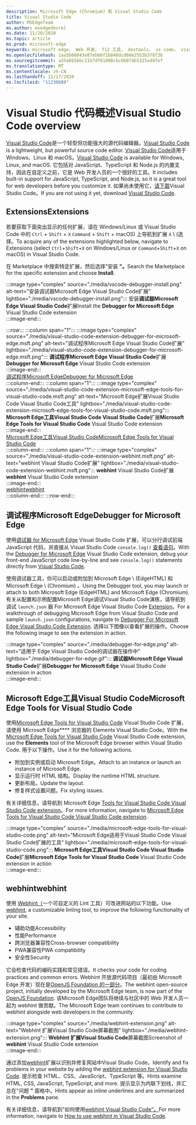 ```yaml
---
description: Microsoft Edge (Chromium) 和 Visual Studio Code
title: Visual Studio Code
author: MSEdgeTeam
ms.author: msedgedevrel
ms.date: 11/20/2020
ms.topic: article
ms.prod: microsoft-edge
keywords: microsoft edge， Web 开发， f12 工具， devtools， vs code， visual studio code， 调试程序， webhint
ms.openlocfilehash: 1aa5b66043e87ebb0f1b848dcd60e2553b378f36
ms.sourcegitcommit: a35a6b5bbc21b7df61d08cbc6b074b5325ad4fef
ms.translationtype: MT
ms.contentlocale: zh-CN
ms.lasthandoff: 12/17/2020
ms.locfileid: "11230689"
---
```

# <span data-ttu-id="49a4a-104">Visual Studio 代码概述</span><span class="sxs-lookup"><span data-stu-id="49a4a-104">Visual Studio Code overview</span></span>  

<span data-ttu-id="49a4a-105">[Visual Studio Code][VisualStudioCodeDocs]是一个轻型但功能强大的源代码编辑器。</span><span class="sxs-lookup"><span data-stu-id="49a4a-105">[Visual Studio Code][VisualStudioCodeDocs] is a lightweight, but powerful source code editor.</span></span>  <span data-ttu-id="49a4a-106">[Visual Studio Code][VisualStudioCodeDocs]适用于 Windows、Linux 和 macOS。</span><span class="sxs-lookup"><span data-stu-id="49a4a-106">[Visual Studio Code][VisualStudioCodeDocs] is available for Windows, Linux, and macOS.</span></span>  <span data-ttu-id="49a4a-107">它包括对 JavaScript、TypeScript 和 Node.js 的内置支持，因此在自定义之前，它是 Web 开发人员的一个很好的工具。</span><span class="sxs-lookup"><span data-stu-id="49a4a-107">It includes built-in support for JavaScript, TypeScript, and Node.js, so it is a great tool for web developers before you customize it.</span></span>  <span data-ttu-id="49a4a-108">如果尚未使用它，[请下载][VisualstudioCode]Visual Studio Code。</span><span class="sxs-lookup"><span data-stu-id="49a4a-108">If you are not using it yet, download [Visual Studio Code][VisualstudioCode].</span></span>  

## <span data-ttu-id="49a4a-109">Extensions</span><span class="sxs-lookup"><span data-stu-id="49a4a-109">Extensions</span></span>  

<!--todo: We want to put something like the tiles for extensions Visual Studio Code uses on this page https://code.visualstudio.com/Docs#top-extensions but I don't think this is a markdown page.  I think it's a web page.  I couldn't find anything in https://github.com/Microsoft/vscode-docs that looks like this page. In the meantime, here's what I've come up with: -->  

<span data-ttu-id="49a4a-110">若要获取下面突出显示的任何扩展，请在 Windows/Linux 或 Visual Studio Code 中的 `Ctrl` + `Shift` + `X` `Command` + `Shift` + macOS\) 上导航到扩展 `X` \ (选择。</span><span class="sxs-lookup"><span data-stu-id="49a4a-110">To acquire any of the extensions highlighted below, navigate to Extensions \(select `Ctrl`+`Shift`+`X` on Windows/Linux or `Command`+`Shift`+`X` on macOS\) in Visual Studio Code.</span></span>  

<span data-ttu-id="49a4a-111">在 Marketplace 中搜索特定扩展，然后选择"安装 **"。**</span><span class="sxs-lookup"><span data-stu-id="49a4a-111">Search the Marketplace for the specific extension and choose **Install**.</span></span>  

:::image type="complex" source="./media/vscode-debugger-install.png" alt-text="安装调试器Microsoft Edge Visual Studio Code扩展" lightbox="./media/vscode-debugger-install.png":::
   <span data-ttu-id="49a4a-113">安装**调试器Microsoft Edge Visual Studio Code**扩展</span><span class="sxs-lookup"><span data-stu-id="49a4a-113">Install the **Debugger for Microsoft Edge** Visual Studio Code extension</span></span>  
:::image-end:::  

:::row:::
   :::column span="1":::
      :::image type="complex" source="./media/visual-studio-code-extension-debugger-for-microsoft-edge.msft.png" alt-text="调试程序Microsoft Edge Visual Studio Code扩展" lightbox="./media/visual-studio-code-extension-debugger-for-microsoft-edge.msft.png":::
         <span data-ttu-id="49a4a-115">**调试程序Microsoft Edge Visual Studio Code**扩展</span><span class="sxs-lookup"><span data-stu-id="49a4a-115">**Debugger for Microsoft Edge** Visual Studio Code extension</span></span>  
      :::image-end:::  
      [<span data-ttu-id="49a4a-116">调试程序Microsoft Edge</span><span class="sxs-lookup"><span data-stu-id="49a4a-116">Debugger for Microsoft Edge</span></span>](#debugger-for-microsoft-edge)  
   :::column-end:::
   :::column span="1":::
      :::image type="complex" source="./media/visual-studio-code-extension-microsoft-edge-tools-for-visual-studio-code.msft.png" alt-text="Microsoft Edge扩展Visual Studio Code Visual Studio Code工具" lightbox="./media/visual-studio-code-extension-microsoft-edge-tools-for-visual-studio-code.msft.png":::
         <span data-ttu-id="49a4a-118">**Microsoft Edge工具Visual Studio Code Visual Studio Code**扩展</span><span class="sxs-lookup"><span data-stu-id="49a4a-118">**Microsoft Edge Tools for Visual Studio Code** Visual Studio Code extension</span></span>  
      :::image-end:::  
      [<span data-ttu-id="49a4a-119">Microsoft Edge工具Visual Studio Code</span><span class="sxs-lookup"><span data-stu-id="49a4a-119">Microsoft Edge Tools for Visual Studio Code</span></span>](#microsoft-edge-tools-for-visual-studio-code)  
   :::column-end:::
   :::column span="1":::
      :::image type="complex" source="./media/visual-studio-code-extension-webhint.msft.png" alt-text="webhint Visual Studio Code扩展" lightbox="./media/visual-studio-code-extension-webhint.msft.png":::
         <span data-ttu-id="49a4a-121">**webhint** Visual Studio Code扩展</span><span class="sxs-lookup"><span data-stu-id="49a4a-121">**webhint** Visual Studio Code extension</span></span>  
      :::image-end:::  
      [<span data-ttu-id="49a4a-122">webhint</span><span class="sxs-lookup"><span data-stu-id="49a4a-122">webhint</span></span>](#webhint)  
   :::column-end:::
:::row-end:::  

## <span data-ttu-id="49a4a-123">调试程序Microsoft Edge</span><span class="sxs-lookup"><span data-stu-id="49a4a-123">Debugger for Microsoft Edge</span></span>  

<span data-ttu-id="49a4a-124">使用[调试器 for Microsoft Edge][VisualstudioMarketplaceDebuggerMicrosoftEdge] Visual Studio Code 扩展，可以分行调试前端 JavaScript 代码，并直接从 Visual Studio Code `console.log()` [查看语句][VisualstudioCode]。</span><span class="sxs-lookup"><span data-stu-id="49a4a-124">With the [Debugger for Microsoft Edge][VisualstudioMarketplaceDebuggerMicrosoftEdge] Visual Studio Code extension, debug your front-end JavaScript code line-by-line and see `console.log()` statements directly from [Visual Studio Code][VisualstudioCode].</span></span>  
      
<span data-ttu-id="49a4a-125">使用调试器工具，你可以启动或附加到 Microsoft Edge \ (EdgeHTML\) 和 Microsoft Edge \ (Chromium\) 。</span><span class="sxs-lookup"><span data-stu-id="49a4a-125">Using the Debugger tool, you may launch or attach to both Microsoft Edge \(EdgeHTML\) and Microsoft Edge \(Chromium\).</span></span>  <span data-ttu-id="49a4a-126">有关从配置和示例配置Microsoft Edge调试Visual Studio Code演练，请导航到调试 `launch.json` 器 For Microsoft Edge Visual Studio Code [Extension][VisualStudioCodeDebuggerEdge]。</span><span class="sxs-lookup"><span data-stu-id="49a4a-126">For a walkthrough of debugging Microsoft Edge from Visual Studio Code and sample `launch.json` configurations, navigate to [Debugger For Microsoft Edge Visual Studio Code Extension][VisualStudioCodeDebuggerEdge].</span></span>  <span data-ttu-id="49a4a-127">选择以下图像以查看扩展的操作。</span><span class="sxs-lookup"><span data-stu-id="49a4a-127">Choose the following image to see the extension in action.</span></span>  

:::image type="complex" source="./media/debugger-for-edge.png" alt-text="适用于 Edge Visual Studio Code的调试器在操作中" lightbox="./media/debugger-for-edge.gif":::
   <span data-ttu-id="49a4a-129">**调试器Microsoft Edge Visual Studio Code**扩展</span><span class="sxs-lookup"><span data-stu-id="49a4a-129">**Debugger for Microsoft Edge** Visual Studio Code extension in action</span></span>  
:::image-end:::  

## <span data-ttu-id="49a4a-130">Microsoft Edge工具Visual Studio Code</span><span class="sxs-lookup"><span data-stu-id="49a4a-130">Microsoft Edge Tools for Visual Studio Code</span></span>

<span data-ttu-id="49a4a-131">使用[Microsoft Edge Tools for Visual Studio Code][VisualstudioMarketplaceMicrosoftEdgeToolsVisualStudioCode] Visual Studio Code 扩展，请使用 Microsoft Edge\*\*\*\* 浏览器的 Elements Visual Studio Code。</span><span class="sxs-lookup"><span data-stu-id="49a4a-131">With the [Microsoft Edge Tools for Visual Studio Code][VisualstudioMarketplaceMicrosoftEdgeToolsVisualStudioCode] Visual Studio Code extension, use the **Elements** tool of the Microsoft Edge browser within Visual Studio Code.</span></span>  <span data-ttu-id="49a4a-132">用于以下操作。</span><span class="sxs-lookup"><span data-stu-id="49a4a-132">Use it for the following actions.</span></span>  

*   <span data-ttu-id="49a4a-133">附加到实例或启动 Microsoft Edge。</span><span class="sxs-lookup"><span data-stu-id="49a4a-133">Attach to an instance or launch an instance of Microsoft Edge.</span></span>  
*   <span data-ttu-id="49a4a-134">显示运行时 HTML 结构。</span><span class="sxs-lookup"><span data-stu-id="49a4a-134">Display the runtime HTML structure.</span></span>  
*   <span data-ttu-id="49a4a-135">更新布局。</span><span class="sxs-lookup"><span data-stu-id="49a4a-135">Update the layout.</span></span>  
*   <span data-ttu-id="49a4a-136">修复样式设置问题。</span><span class="sxs-lookup"><span data-stu-id="49a4a-136">Fix styling issues.</span></span>  
    
<span data-ttu-id="49a4a-137">有关详细信息，请导航到 Microsoft Edge [Tools for Visual Studio Code Visual Studio Code extension][VisualStudioCodeMicrosoftEdgeDevtoolsExtension]。</span><span class="sxs-lookup"><span data-stu-id="49a4a-137">For more information, navigate to [Microsoft Edge Tools for Visual Studio Code Visual Studio Code extension][VisualStudioCodeMicrosoftEdgeDevtoolsExtension].</span></span>  <!--  Choose the following image to see the extension in action.  -->  
      
:::image type="complex" source="./media/microsoft-edge-tools-for-visual-studio-code.png" alt-text="Microsoft Edge适用于Visual Studio Code Visual Studio Code扩展的工具" lightbox="./media/microsoft-edge-tools-for-visual-studio-code.png":::
   <span data-ttu-id="49a4a-139">**Microsoft Edge工具Visual Studio Code Visual Studio Code**扩展</span><span class="sxs-lookup"><span data-stu-id="49a4a-139">**Microsoft Edge Tools for Visual Studio Code** Visual Studio Code extension in action</span></span>  
:::image-end:::  

## <span data-ttu-id="49a4a-140">webhint</span><span class="sxs-lookup"><span data-stu-id="49a4a-140">webhint</span></span>  
      
<span data-ttu-id="49a4a-141">使用 [Webhint（][WebhintMain]一个可自定义的 Lint 工具）可改进网站的以下功能。</span><span class="sxs-lookup"><span data-stu-id="49a4a-141">Use [webhint][WebhintMain], a customizable linting tool, to improve the following functionality of your site.</span></span>  

*   <span data-ttu-id="49a4a-142">辅助功能</span><span class="sxs-lookup"><span data-stu-id="49a4a-142">Accessibility</span></span>
*   <span data-ttu-id="49a4a-143">性能</span><span class="sxs-lookup"><span data-stu-id="49a4a-143">Performance</span></span>
*   <span data-ttu-id="49a4a-144">跨浏览器兼容性</span><span class="sxs-lookup"><span data-stu-id="49a4a-144">Cross-browser compatibility</span></span>
*   <span data-ttu-id="49a4a-145">PWA兼容性</span><span class="sxs-lookup"><span data-stu-id="49a4a-145">PWA compatibility</span></span>
*   <span data-ttu-id="49a4a-146">安全性</span><span class="sxs-lookup"><span data-stu-id="49a4a-146">Security</span></span>

<span data-ttu-id="49a4a-147">它会检查代码的编码实践和常见错误。</span><span class="sxs-lookup"><span data-stu-id="49a4a-147">It checks your code for coding practices and common errors.</span></span> <span data-ttu-id="49a4a-148">Webhint 开放源代码项目（最初由 Microsoft Edge 开发）现在是[OpenJS Foundation 的一部分][OpenjsFoundation]。</span><span class="sxs-lookup"><span data-stu-id="49a4a-148">The webhint open-source project, initially developed by the Microsoft Edge team, is now part of the [OpenJS Foundation][OpenjsFoundation].</span></span>  <span data-ttu-id="49a4a-149">该Microsoft Edge团队将继续与社区中的 Web 开发人员一起为 webhint 做贡献。</span><span class="sxs-lookup"><span data-stu-id="49a4a-149">The Microsoft Edge team continues to contribute to webhint alongside web developers in the community.</span></span>  <!--  Choose the following image to see the extension in action.  -->  
      
:::image type="complex" source="./media/webhint-extension.png" alt-text="Webhint 扩展Visual Studio Code屏幕截图" lightbox="./media/webhint-extension.png":::
   <span data-ttu-id="49a4a-151">**Webhint 扩展Visual Studio Code**屏幕截图</span><span class="sxs-lookup"><span data-stu-id="49a4a-151">Screenshot of **webhint** Visual Studio Code extension</span></span>  
:::image-end:::  
      
<span data-ttu-id="49a4a-152">通过添加[webhint][VisualstudioMarketplaceWebhint]扩展以识别并修复网站中Visual Studio Code。</span><span class="sxs-lookup"><span data-stu-id="49a4a-152">Identify and fix problems in your website by adding the [webhint extension for Visual Studio Code][VisualstudioMarketplaceWebhint].</span></span>  <span data-ttu-id="49a4a-153">提示检查 HTML、CSS、JavaScript、TypeScript 等。</span><span class="sxs-lookup"><span data-stu-id="49a4a-153">Hints examine HTML, CSS, JavaScript, TypeScript, and more.</span></span>  <span data-ttu-id="49a4a-154">提示显示为内联下划线，并汇总在"问题 **"** 窗格中。</span><span class="sxs-lookup"><span data-stu-id="49a4a-154">Hints appear as inline underlines and are summarized in the **Problems** pane.</span></span>  
      
<span data-ttu-id="49a4a-155">有关详细信息，请导航到"如何使用[webhint Visual Studio Code"。][VisualStudioCodeWebhint]</span><span class="sxs-lookup"><span data-stu-id="49a4a-155">For more information, navigate to [How to use webhint in Visual Studio Code][VisualStudioCodeWebhint].</span></span>  

<!--links -->  

[VisualStudioCodeDebuggerEdge]: ./debugger-for-edge.md "调试程序Microsoft Edge Visual Studio Code扩展|Microsoft Docs"  
[VisualStudioCodeMicrosoftEdgeDevtoolsExtension]: ./microsoft-edge-devtools-extension.md "Microsoft Edge开发工具Visual Studio Code扩展|Microsoft Docs"  
[VisualStudioCodeWebhint]: ./webhint.md "Webhint Visual Studio Code Extension |Microsoft Docs"  

[VisualstudioCode]: https://code.visualstudio.com "Visual Studio Code"  
[VisualStudioCodeDocs]: https://code.visualstudio.com/Docs "文档|Visual Studio Code"   

[VisualstudioMarketplaceDebuggerMicrosoftEdge]: https://marketplace.visualstudio.com/items?itemName=msjsdiag.debugger-for-edge "调试程序Microsoft Edge |Visual StudioMarketplace"  
[VisualstudioMarketplaceMicrosoftEdgeToolsVisualStudioCode]: https://marketplace.visualstudio.com/items?itemName=ms-edgedevtools.vscode-edge-devtools "Microsoft Edge Tools for Visual Studio Code | Visual Studio Marketplace"  

[VisualstudioMarketplaceWebhint]: https://marketplace.visualstudio.com/items?itemName=webhint.vscode-webhint "webhint |Visual StudioMarketplace"  

[WebhintMain]:  https://webhint.io "webhint"  
[OpenjsFoundation]:  https://openjsf.org "OpenJS Foundation"  
